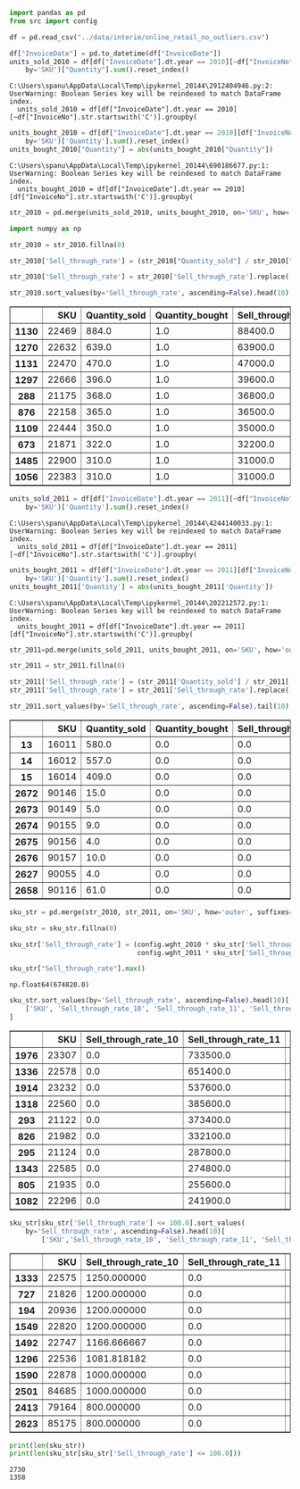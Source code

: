 ```python
import pandas as pd
from src import config

df = pd.read_csv("../data/interim/online_retail_no_outliers.csv")
```


```python
df["InvoiceDate"] = pd.to_datetime(df["InvoiceDate"])
units_sold_2010 = df[df["InvoiceDate"].dt.year == 2010][~df["InvoiceNo"].str.startswith('C')].groupby(
    by='SKU')["Quantity"].sum().reset_index()
```

    C:\Users\spanu\AppData\Local\Temp\ipykernel_20144\2912404946.py:2: UserWarning: Boolean Series key will be reindexed to match DataFrame index.
      units_sold_2010 = df[df["InvoiceDate"].dt.year == 2010][~df["InvoiceNo"].str.startswith('C')].groupby(
    


```python
units_bought_2010 = df[df["InvoiceDate"].dt.year == 2010][df["InvoiceNo"].str.startswith('C')].groupby(
    by='SKU')['Quantity'].sum().reset_index()
units_bought_2010["Quantity"] = abs(units_bought_2010["Quantity"])
```

    C:\Users\spanu\AppData\Local\Temp\ipykernel_20144\690186677.py:1: UserWarning: Boolean Series key will be reindexed to match DataFrame index.
      units_bought_2010 = df[df["InvoiceDate"].dt.year == 2010][df["InvoiceNo"].str.startswith('C')].groupby(
    


```python
str_2010 = pd.merge(units_sold_2010, units_bought_2010, on='SKU', how='outer', suffixes=('_sold', '_bought'))
```


```python
import numpy as np

str_2010 = str_2010.fillna(0)

str_2010['Sell_through_rate'] = (str_2010["Quantity_sold"] / str_2010["Quantity_bought"]) * 100

str_2010['Sell_through_rate'] = str_2010['Sell_through_rate'].replace([np.inf, -np.inf], 0)
```


```python
str_2010.sort_values(by='Sell_through_rate', ascending=False).head(10)
```




<div>
<style scoped>
    .dataframe tbody tr th:only-of-type {
        vertical-align: middle;
    }

    .dataframe tbody tr th {
        vertical-align: top;
    }

    .dataframe thead th {
        text-align: right;
    }
</style>
<table border="1" class="dataframe">
  <thead>
    <tr style="text-align: right;">
      <th></th>
      <th>SKU</th>
      <th>Quantity_sold</th>
      <th>Quantity_bought</th>
      <th>Sell_through_rate</th>
    </tr>
  </thead>
  <tbody>
    <tr>
      <th>1130</th>
      <td>22469</td>
      <td>884.0</td>
      <td>1.0</td>
      <td>88400.0</td>
    </tr>
    <tr>
      <th>1270</th>
      <td>22632</td>
      <td>639.0</td>
      <td>1.0</td>
      <td>63900.0</td>
    </tr>
    <tr>
      <th>1131</th>
      <td>22470</td>
      <td>470.0</td>
      <td>1.0</td>
      <td>47000.0</td>
    </tr>
    <tr>
      <th>1297</th>
      <td>22666</td>
      <td>396.0</td>
      <td>1.0</td>
      <td>39600.0</td>
    </tr>
    <tr>
      <th>288</th>
      <td>21175</td>
      <td>368.0</td>
      <td>1.0</td>
      <td>36800.0</td>
    </tr>
    <tr>
      <th>876</th>
      <td>22158</td>
      <td>365.0</td>
      <td>1.0</td>
      <td>36500.0</td>
    </tr>
    <tr>
      <th>1109</th>
      <td>22444</td>
      <td>350.0</td>
      <td>1.0</td>
      <td>35000.0</td>
    </tr>
    <tr>
      <th>673</th>
      <td>21871</td>
      <td>322.0</td>
      <td>1.0</td>
      <td>32200.0</td>
    </tr>
    <tr>
      <th>1485</th>
      <td>22900</td>
      <td>310.0</td>
      <td>1.0</td>
      <td>31000.0</td>
    </tr>
    <tr>
      <th>1056</th>
      <td>22383</td>
      <td>310.0</td>
      <td>1.0</td>
      <td>31000.0</td>
    </tr>
  </tbody>
</table>
</div>




```python
units_sold_2011 = df[df["InvoiceDate"].dt.year == 2011][~df["InvoiceNo"].str.startswith('C')].groupby(
    by='SKU')['Quantity'].sum().reset_index()
```

    C:\Users\spanu\AppData\Local\Temp\ipykernel_20144\4244140033.py:1: UserWarning: Boolean Series key will be reindexed to match DataFrame index.
      units_sold_2011 = df[df["InvoiceDate"].dt.year == 2011][~df["InvoiceNo"].str.startswith('C')].groupby(
    


```python
units_bought_2011 = df[df["InvoiceDate"].dt.year == 2011][df["InvoiceNo"].str.startswith('C')].groupby(
    by='SKU')['Quantity'].sum().reset_index()
units_bought_2011['Quantity'] = abs(units_bought_2011['Quantity']) 
```

    C:\Users\spanu\AppData\Local\Temp\ipykernel_20144\202212572.py:1: UserWarning: Boolean Series key will be reindexed to match DataFrame index.
      units_bought_2011 = df[df["InvoiceDate"].dt.year == 2011][df["InvoiceNo"].str.startswith('C')].groupby(
    


```python
str_2011=pd.merge(units_sold_2011, units_bought_2011, on='SKU', how='outer', suffixes=['_sold', '_bought'])
```


```python
str_2011 = str_2011.fillna(0)

str_2011['Sell_through_rate'] = (str_2011['Quantity_sold'] / str_2011['Quantity_bought']) * 100
str_2011['Sell_through_rate'] = str_2011['Sell_through_rate'].replace([np.inf, -np.inf], 0)
```


```python
str_2011.sort_values(by='Sell_through_rate', ascending=False).tail(10)
```




<div>
<style scoped>
    .dataframe tbody tr th:only-of-type {
        vertical-align: middle;
    }

    .dataframe tbody tr th {
        vertical-align: top;
    }

    .dataframe thead th {
        text-align: right;
    }
</style>
<table border="1" class="dataframe">
  <thead>
    <tr style="text-align: right;">
      <th></th>
      <th>SKU</th>
      <th>Quantity_sold</th>
      <th>Quantity_bought</th>
      <th>Sell_through_rate</th>
    </tr>
  </thead>
  <tbody>
    <tr>
      <th>13</th>
      <td>16011</td>
      <td>580.0</td>
      <td>0.0</td>
      <td>0.0</td>
    </tr>
    <tr>
      <th>14</th>
      <td>16012</td>
      <td>557.0</td>
      <td>0.0</td>
      <td>0.0</td>
    </tr>
    <tr>
      <th>15</th>
      <td>16014</td>
      <td>409.0</td>
      <td>0.0</td>
      <td>0.0</td>
    </tr>
    <tr>
      <th>2672</th>
      <td>90146</td>
      <td>15.0</td>
      <td>0.0</td>
      <td>0.0</td>
    </tr>
    <tr>
      <th>2673</th>
      <td>90149</td>
      <td>5.0</td>
      <td>0.0</td>
      <td>0.0</td>
    </tr>
    <tr>
      <th>2674</th>
      <td>90155</td>
      <td>9.0</td>
      <td>0.0</td>
      <td>0.0</td>
    </tr>
    <tr>
      <th>2675</th>
      <td>90156</td>
      <td>4.0</td>
      <td>0.0</td>
      <td>0.0</td>
    </tr>
    <tr>
      <th>2676</th>
      <td>90157</td>
      <td>10.0</td>
      <td>0.0</td>
      <td>0.0</td>
    </tr>
    <tr>
      <th>2627</th>
      <td>90055</td>
      <td>4.0</td>
      <td>0.0</td>
      <td>0.0</td>
    </tr>
    <tr>
      <th>2658</th>
      <td>90116</td>
      <td>61.0</td>
      <td>0.0</td>
      <td>0.0</td>
    </tr>
  </tbody>
</table>
</div>




```python
sku_str = pd.merge(str_2010, str_2011, on='SKU', how='outer', suffixes=['_10', '_11'])

sku_str = sku_str.fillna(0)

sku_str['Sell_through_rate'] = (config.wght_2010 * sku_str['Sell_through_rate_10'] +
                                config.wght_2011 * sku_str['Sell_through_rate_11'])
```


```python
sku_str["Sell_through_rate"].max()
```




    np.float64(674820.0)




```python
sku_str.sort_values(by='Sell_through_rate', ascending=False).head(10)[
    ['SKU', 'Sell_through_rate_10', 'Sell_through_rate_11', 'Sell_through_rate']
]
```




<div>
<style scoped>
    .dataframe tbody tr th:only-of-type {
        vertical-align: middle;
    }

    .dataframe tbody tr th {
        vertical-align: top;
    }

    .dataframe thead th {
        text-align: right;
    }
</style>
<table border="1" class="dataframe">
  <thead>
    <tr style="text-align: right;">
      <th></th>
      <th>SKU</th>
      <th>Sell_through_rate_10</th>
      <th>Sell_through_rate_11</th>
      <th>Sell_through_rate</th>
    </tr>
  </thead>
  <tbody>
    <tr>
      <th>1976</th>
      <td>23307</td>
      <td>0.0</td>
      <td>733500.0</td>
      <td>674820.0</td>
    </tr>
    <tr>
      <th>1336</th>
      <td>22578</td>
      <td>0.0</td>
      <td>651400.0</td>
      <td>599288.0</td>
    </tr>
    <tr>
      <th>1914</th>
      <td>23232</td>
      <td>0.0</td>
      <td>537600.0</td>
      <td>494592.0</td>
    </tr>
    <tr>
      <th>1318</th>
      <td>22560</td>
      <td>0.0</td>
      <td>385600.0</td>
      <td>354752.0</td>
    </tr>
    <tr>
      <th>293</th>
      <td>21122</td>
      <td>0.0</td>
      <td>373400.0</td>
      <td>343528.0</td>
    </tr>
    <tr>
      <th>826</th>
      <td>21982</td>
      <td>0.0</td>
      <td>332100.0</td>
      <td>305532.0</td>
    </tr>
    <tr>
      <th>295</th>
      <td>21124</td>
      <td>0.0</td>
      <td>287800.0</td>
      <td>264776.0</td>
    </tr>
    <tr>
      <th>1343</th>
      <td>22585</td>
      <td>0.0</td>
      <td>274800.0</td>
      <td>252816.0</td>
    </tr>
    <tr>
      <th>805</th>
      <td>21935</td>
      <td>0.0</td>
      <td>255600.0</td>
      <td>235152.0</td>
    </tr>
    <tr>
      <th>1082</th>
      <td>22296</td>
      <td>0.0</td>
      <td>241900.0</td>
      <td>222548.0</td>
    </tr>
  </tbody>
</table>
</div>




```python
sku_str[sku_str['Sell_through_rate'] <= 100.0].sort_values(
    by='Sell_through_rate', ascending=False).head(10)[
        ['SKU','Sell_through_rate_10', 'Sell_through_rate_11', 'Sell_through_rate']]
```




<div>
<style scoped>
    .dataframe tbody tr th:only-of-type {
        vertical-align: middle;
    }

    .dataframe tbody tr th {
        vertical-align: top;
    }

    .dataframe thead th {
        text-align: right;
    }
</style>
<table border="1" class="dataframe">
  <thead>
    <tr style="text-align: right;">
      <th></th>
      <th>SKU</th>
      <th>Sell_through_rate_10</th>
      <th>Sell_through_rate_11</th>
      <th>Sell_through_rate</th>
    </tr>
  </thead>
  <tbody>
    <tr>
      <th>1333</th>
      <td>22575</td>
      <td>1250.000000</td>
      <td>0.0</td>
      <td>100.000000</td>
    </tr>
    <tr>
      <th>727</th>
      <td>21826</td>
      <td>1200.000000</td>
      <td>0.0</td>
      <td>96.000000</td>
    </tr>
    <tr>
      <th>194</th>
      <td>20936</td>
      <td>1200.000000</td>
      <td>0.0</td>
      <td>96.000000</td>
    </tr>
    <tr>
      <th>1549</th>
      <td>22820</td>
      <td>1200.000000</td>
      <td>0.0</td>
      <td>96.000000</td>
    </tr>
    <tr>
      <th>1492</th>
      <td>22747</td>
      <td>1166.666667</td>
      <td>0.0</td>
      <td>93.333333</td>
    </tr>
    <tr>
      <th>1296</th>
      <td>22536</td>
      <td>1081.818182</td>
      <td>0.0</td>
      <td>86.545455</td>
    </tr>
    <tr>
      <th>1590</th>
      <td>22878</td>
      <td>1000.000000</td>
      <td>0.0</td>
      <td>80.000000</td>
    </tr>
    <tr>
      <th>2501</th>
      <td>84685</td>
      <td>1000.000000</td>
      <td>0.0</td>
      <td>80.000000</td>
    </tr>
    <tr>
      <th>2413</th>
      <td>79164</td>
      <td>800.000000</td>
      <td>0.0</td>
      <td>64.000000</td>
    </tr>
    <tr>
      <th>2623</th>
      <td>85175</td>
      <td>800.000000</td>
      <td>0.0</td>
      <td>64.000000</td>
    </tr>
  </tbody>
</table>
</div>




```python
print(len(sku_str))
print(len(sku_str[sku_str['Sell_through_rate'] <= 100.0]))
```

    2730
    1358
    
